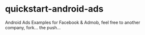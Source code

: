 # quickstart-android-ads
Android Ads Examples for Facebook &amp; Admob, feel free to another company, fork... the push...
